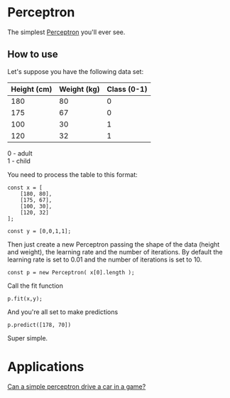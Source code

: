 # Perceptron

The simplest [Perceptron](https://en.wikipedia.org/wiki/Perceptron) you'll ever see.

## How to use

Let's suppose you have the following data set:

| Height (cm) | Weight (kg) | Class (0-1) |
|-------------|-------------|-------------|
| 180         | 80          | 0           |
| 175         | 67          | 0           |
| 100         | 30          | 1           |
| 120         | 32          | 1           |

0 - adult  
1 - child

You need to process the table to this format:

```
const x = [
	[180, 80],
	[175, 67],
	[100, 30],
	[120, 32]
];

const y = [0,0,1,1];
```

Then just create a new Perceptron passing the shape of the data (height and weight), the learning rate and the number of iterations. By default the learning rate is set to 0.01 and the number of iterations is set to 10.

```
const p = new Perceptron( x[0].length );
```

Call the fit function

```
p.fit(x,y);
```

And you're all set to make predictions

```
p.predict([178, 70])
```

Super simple.

# Applications

[Can a simple perceptron drive a car in a game?](https://github.com/victorqribeiro/carGamePerceptron)
